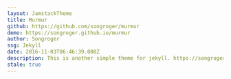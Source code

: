 ```yaml
---
layout: JamstackTheme
title: Murmur
github: https://github.com/songroger/murmur
demo: https://songroger.github.io/murmur
author: Songroger
ssg: Jekyll
date: 2016-11-03T06:46:39.000Z
description: This is another simple theme for jekyll. https://songroger.win/murmur
stale: true
---
```

